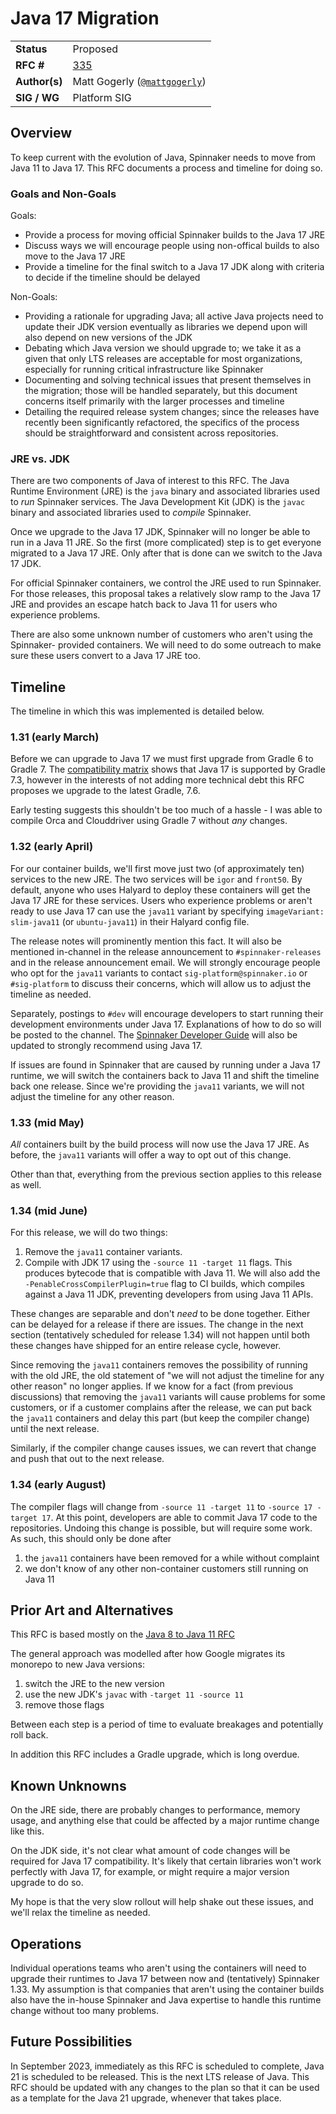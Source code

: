# Java 17 Migration

| | |
|-|-|
| **Status**     | Proposed |
| **RFC #**      | [335](https://github.com/spinnaker/governance/pull/335) |
| **Author(s)**  | Matt Gogerly ([`@mattgogerly`](https://github.com/mattgogerly)) |
| **SIG / WG**   | Platform SIG |

## Overview

To keep current with the evolution of Java, Spinnaker needs to move from Java 11
to Java 17. This RFC documents a process and timeline for doing so.

### Goals and Non-Goals

Goals:

*   Provide a process for moving official Spinnaker builds to the Java 17 JRE
*   Discuss ways we will encourage people using non-offical builds to also move
    to the Java 17 JRE
*   Provide a timeline for the final switch to a Java 17 JDK along with criteria
    to decide if the timeline should be delayed

Non-Goals:

*   Providing a rationale for upgrading Java; all active Java projects need to
    update their JDK version eventually as libraries we depend upon will also
    depend on new versions of the JDK
*   Debating which Java version we should upgrade to; we take it as a given that
    only LTS releases are acceptable for most organizations, especially for
    running critical infrastructure like Spinnaker
*   Documenting and solving technical issues that present themselves in the
    migration; those will be handled separately, but this document concerns
    itself primarily with the larger processes and timeline
*   Detailing the required release system changes; since the releases have recently been
     significantly refactored, the specifics of the process should be straightforward and consistent
     across repositories.

### JRE vs. JDK

There are two components of Java of interest to this RFC. The Java Runtime
Environment (JRE) is the `java` binary and associated libraries used to _run_
Spinnaker services. The Java Development Kit (JDK) is the `javac` binary and
associated libraries used to _compile_ Spinnaker.

Once we upgrade to the Java 17 JDK, Spinnaker will no longer be able to run in a
Java 11 JRE. So the first (more complicated) step is to get everyone migrated to
a Java 17 JRE. Only after that is done can we switch to the Java 17 JDK.

For official Spinnaker containers, we control the JRE used to run Spinnaker. For
those releases, this proposal takes a relatively slow ramp to the Java 17 JRE
and provides an escape hatch back to Java 11 for users who experience problems.

There are also some unknown number of customers who aren't using the Spinnaker-
provided containers. We will need to do some outreach to make sure these users
convert to a Java 17 JRE too.

## Timeline

The timeline in which this was implemented is detailed below.

### 1.31 (early March)

Before we can upgrade to Java 17 we must first upgrade from Gradle 6 to Gradle 7.
The [compatibility matrix](https://docs.gradle.org/current/userguide/compatibility.html)
shows that Java 17 is supported by Gradle 7.3, however in the interests of not
adding more technical debt this RFC proposes we upgrade to the latest Gradle, 7.6.

Early testing suggests this shouldn't be too much of a hassle - I was able to compile
Orca and Clouddriver using Gradle 7 without _any_ changes.

### 1.32 (early April)

For our container builds, we'll first move just two (of approximately ten)
services to the new JRE. The two services will be `igor` and `front50`. By
default, anyone who uses Halyard to deploy these containers will get the Java 17
JRE for these services. Users who experience problems or aren't ready to use
Java 17 can use the `java11` variant by specifying `imageVariant: slim-java11` (or
`ubuntu-java11`) in their Halyard config file.

The release notes will prominently mention this fact. It will also be mentioned
in-channel in the release announcement to `#spinnaker-releases` and in the
release announcement email. We will strongly encourage people who opt for the
`java11` variants to contact `sig-platform@spinnaker.io` or `#sig-platform` to
discuss their concerns, which will allow us to adjust the timeline as needed.

Separately, postings to `#dev` will encourage developers to start running their
development environments under Java 17. Explanations of how to do so will be
posted to the channel. The [Spinnaker Developer
Guide](https://www.spinnaker.io/guides/developer/getting-set-up/) will also be
updated to strongly recommend using Java 17.

If issues are found in Spinnaker that are caused by running under a Java 17
runtime, we will switch the containers back to Java 11 and shift the timeline
back one release. Since we're providing the `java11` variants, we will not adjust
the timeline for any other reason.

### 1.33 (mid May)

_All_ containers built by the build process will now use the Java 17 JRE. As
before, the `java11` variants will offer a way to opt out of this change.

Other than that, everything from the previous section applies to this release as
well.

### 1.34 (mid June)

For this release, we will do two things:

1.  Remove the `java11` container variants.
2.  Compile with JDK 17 using the `-source 11 -target 11` flags. This produces
    bytecode that is compatible with Java 11. We will also add the
    `-PenableCrossCompilerPlugin=true` flag to CI builds, which compiles against
    a Java 11 JDK, preventing developers from using Java 11 APIs.

These changes are separable and don't _need_ to be done together. Either can be
delayed for a release if there are issues. The change in the next section
(tentatively scheduled for release 1.34) will not happen until both these
changes have shipped for an entire release cycle, however.

Since removing the `java11` containers removes the possibility of running with
the old JRE, the old statement of "we will not adjust the timeline for any other
reason" no longer applies. If we know for a fact (from previous discussions)
that removing the `java11` variants will cause problems for some customers, or if
a customer complains after the release, we can put back the `java11` containers
and delay this part (but keep the compiler change) until the next release.

Similarly, if the compiler change causes issues, we can revert that change and
push that out to the next release.

### 1.34 (early August)

The compiler flags will change from `-source 11 -target 11` to `-source 17 -target
17`. At this point, developers are able to commit Java 17 code to the
repositories. Undoing this change is possible, but will require some work. As
such, this should only be done after

1.  the `java11` containers have been removed for a while without complaint
2.  we don't know of any other non-container customers still running on Java 11

## Prior Art and Alternatives

This RFC is based mostly on the [Java 8 to Java 11 RFC](https://github.com/spinnaker/governance/blob/ff09e65ac34f537299b7e2e4386315ec126622b4/rfc/java11.md)

The general approach was modelled after how Google migrates its monorepo to new
Java versions:

1.  switch the JRE to the new version
2.  use the new JDK's `javac` with `-target 11 -source 11`
3.  remove those flags

Between each step is a period of time to evaluate breakages and potentially roll
back.

In addition this RFC includes a Gradle upgrade, which is long overdue.

## Known Unknowns

On the JRE side, there are probably changes to performance, memory usage, and
anything else that could be affected by a major runtime change like this.

On the JDK side, it's not clear what amount of code changes will be required for
Java 17 compatibility. It's likely that certain libraries won't work perfectly
with Java 17, for example, or might require a major version upgrade to do so.

My hope is that the very slow rollout will help shake out these issues, and
we'll relax the timeline as needed.

## Operations

Individual operations teams who aren't using the containers will need to upgrade
their runtimes to Java 17 between now and (tentatively) Spinnaker 1.33. My
assumption is that companies that aren't using the container builds also have
the in-house Spinnaker and Java expertise to handle this runtime change without
too many problems.

## Future Possibilities

In September 2023, immediately as this RFC is scheduled to complete, Java 21 is scheduled
to be released. This is the next LTS release of Java. This RFC should be updated
with any changes to the plan so that it can be used as a template for the Java
21 upgrade, whenever that takes place.
